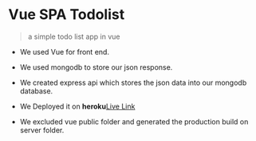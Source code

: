 # Vue SPA Todolist 
> a simple todo list app in vue

- We used Vue for front end.

- We used mongodb to store our json response. 

- We created express api which stores the json data into our mongodb database. 

- We Deployed it on **heroku**[Live Link](https://mfsiat-vuespa.herokuapp.com/)

- We excluded vue public folder and generated the production build on server folder. 